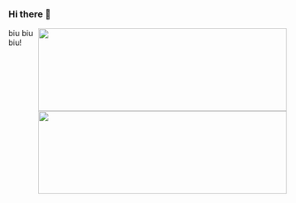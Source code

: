 ### Hi there 👋

<!-- <a href="https://github.com/sudong0701/sudong0701"> -->
  <img align="right" width="450" height="150" src="https://github-readme-stats.vercel.app/api?username=sudong0701&show_icons=true&text_color=24292e&bg_color=ffffff&hide_title=true">
<!-- </a> -->

<!-- <a href="https://github.com/sudong0701/sudong0701"> -->
  <img align="right" width="450" height="150" src="https://github-readme-stats.vercel.app/api/top-langs/?username=sudong0701&layout=compact">
<!-- </a> -->


biu biu biu!
